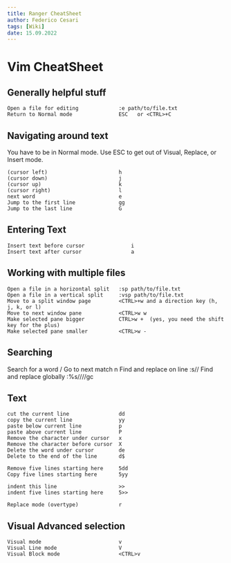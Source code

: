 ```yaml
---
title: Ranger CheatSheet
author: Federico Cesari
tags: [Wiki]
date: 15.09.2022
---
```

# Vim CheatSheet
## Generally helpful stuff

    Open a file for editing             :e path/to/file.txt
    Return to Normal mode               ESC   or <CTRL>+C


## Navigating around text

You have to be in Normal mode. Use ESC to get out of Visual, Replace, or Insert mode.

    (cursor left)                       h
    (cursor down)                       j
    (cursor up)                         k
    (cursor right)                      l
    next word                           e
    Jump to the first line              gg
    Jump to the last line               G


    
## Entering Text
    Insert text before cursor               i
    Insert text after cursor                a

## Working with multiple files
    Open a file in a horizontal split   :sp path/to/file.txt
    Open a file in a vertical split     :vsp path/to/file.txt
    Move to a split window page         <CTRL>+w and a direction key (h, j, k, or l)
    Move to next window pane            <CTRL>w w
    Make selected pane bigger           CTRL>w +  (yes, you need the shift key for the plus)
    Make selected pane smaller          <CTRL>w -
    
## Searching
Search for a word                       /<word>
Go to next match                        n
Find and replace on line                :s/<find>/<replace>
Find and replace globally               :%s/<find>/<replace>//gc

## Text

    cut the current line                dd
    copy the current line               yy
    paste below current line            p
    paste above current line            P
    Remove the character under cursor   x
    Remove the character before cursor  X
    Delete the word under cursor        de
    Delete to the end of the line       d$

    Remove five lines starting here     5dd
    Copy five lines starting here       5yy 

    indent this line                    >>
    indent five lines starting here     5>>

    Replace mode (overtype)             r


Visual Advanced selection
---- 
    Visual mode                         v
    Visual Line mode                    V
    Visual Block mode                   <CTRL>v